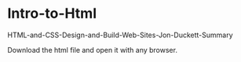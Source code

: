 # Intro-to-Html
HTML-and-CSS-Design-and-Build-Web-Sites-Jon-Duckett-Summary

Download the html file and open it with any browser.
